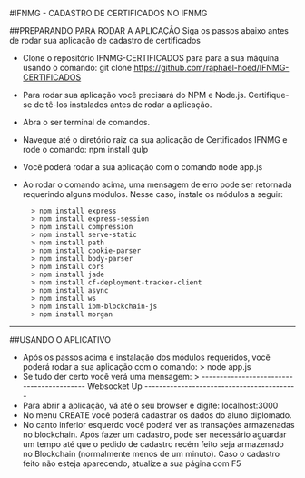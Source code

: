 #IFNMG - CADASTRO DE CERTIFICADOS NO IFNMG

##PREPARANDO PARA RODAR A APLICAÇÃO
Siga os passos abaixo antes de rodar sua aplicação de cadastro de certificados
- Clone o repositório IFNMG-CERTIFICADOS para para a sua máquina usando o comando: git clone https://github.com/raphael-hoed/IFNMG-CERTIFICADOS
- Para rodar sua aplicação você precisará do NPM e Node.js. Certifique-se de tê-los instalados antes de rodar a aplicação.
- Abra o ser terminal de comandos. 
- Navegue até o diretório raiz da sua aplicação de Certificados IFNMG e rode o comando: npm install gulp
- Você poderá rodar a sua aplicação com o comando node app.js
- Ao rodar o comando acima, uma mensagem de erro pode ser retornada requerindo alguns módulos. Nesse caso, instale os módulos a seguir:

        > npm install express
		> npm install express-session
		> npm install compression
        > npm install serve-static
		> npm install path
		> npm install cookie-parser
		> npm install body-parser
		> npm install cors
		> npm install jade
		> npm install cf-deployment-tracker-client
		> npm install async
		> npm install ws
		> npm install ibm-blockchain-js
		> npm install morgan
		
***

##USANDO O APLICATIVO
- Após os passos acima e instalação dos módulos requeridos, você poderá rodar a sua aplicação com o comando:
        > node app.js
- Se tudo der certo você verá uma mensagem:
        > ------------------------------------------ Websocket Up ------------------------------------------
- Para abrir a aplicação, vá até o seu browser e digite: localhost:3000		
- No menu CREATE você poderá cadastrar os dados do aluno diplomado. 
- No canto inferior esquerdo você poderá ver as transações armazenadas no blockchain. Após fazer um cadastro, pode ser necessário aguardar um tempo até que o pedido de cadastro recém feito seja armazenado no Blockchain (normalmente menos de um minuto). Caso o cadastro feito não esteja aparecendo, atualize a sua página com F5

